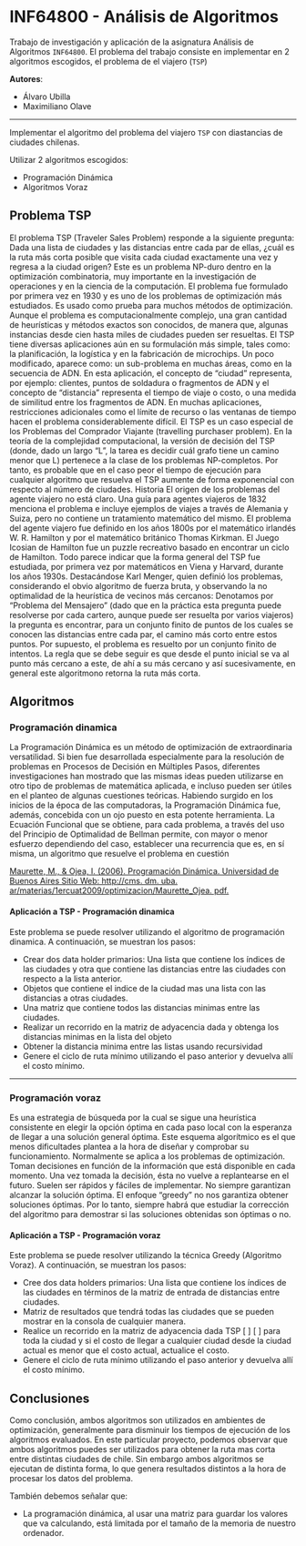 # INF64800 - Análisis de Algoritmos

Trabajo de investigación y aplicación de la asignatura Análisis de Algoritmos `INF64800`.
El problema del trabajo consiste en implementar en 2 algoritmos escogidos, el problema de el viajero (`TSP`)

**Autores**:

- Álvaro Ubilla
- Maximiliano Olave

---

Implementar el algoritmo del problema del viajero `TSP` con diastancias de ciudades chilenas.

Utilizar 2 algoritmos escogidos:

- Programación Dinámica
- Algoritmos Voraz

## Problema TSP

El problema TSP (Traveler Sales Problem) responde
a la siguiente pregunta: Dada una lista de ciudades y las distancias entre cada par de ellas, ¿cuál
es la ruta más corta posible que visita cada ciudad exactamente una vez y regresa a la ciudad
origen? Este es un problema NP-duro dentro en la optimización combinatoria, muy importante
en la investigación de operaciones y en la ciencia de la computación.
El problema fue formulado por primera vez en 1930 y es uno de los problemas de optimización
más estudiados. Es usado como prueba para muchos métodos de optimización. Aunque el
problema es computacionalmente complejo, una gran cantidad de heurísticas y métodos
exactos son conocidos, de manera que, algunas instancias desde cien hasta miles de ciudades
pueden ser resueltas.
El TSP tiene diversas aplicaciones aún en su formulación más simple, tales como: la planificación,
la logística y en la fabricación de microchips. Un poco modificado, aparece como: un sub-problema en muchas áreas, como en la secuencia de ADN. En esta aplicación, el concepto de
“ciudad” representa, por ejemplo: clientes, puntos de soldadura o fragmentos de ADN y el
concepto de “distancia” representa el tiempo de viaje o costo, o una medida de similitud entre
los fragmentos de ADN. En muchas aplicaciones, restricciones adicionales como el límite de
recurso o las ventanas de tiempo hacen el problema considerablemente difícil. El TSP es un caso
especial de los Problemas del Comprador Viajante (travelling purchaser problem).
En la teoría de la complejidad computacional, la versión de decisión del TSP (donde, dado un
largo “L”, la tarea es decidir cuál grafo tiene un camino menor que L) pertenece a la clase de los
problemas NP-completos. Por tanto, es probable que en el caso peor el tiempo de ejecución
para cualquier algoritmo que resuelva el TSP aumente de forma exponencial con respecto al
número de ciudades.
Historia
El origen de los problemas del agente viajero no está claro. Una guía para agentes viajeros de
1832 menciona el problema e incluye ejemplos de viajes a través de Alemania y Suiza, pero no
contiene un tratamiento matemático del mismo.
El problema del agente viajero fue definido en los años 1800s por el matemático irlandés W. R.
Hamilton y por el matemático británico Thomas Kirkman. El Juego Icosian de Hamilton fue un
puzzle recreativo basado en encontrar un ciclo de Hamilton. Todo parece indicar que la forma
general del TSP fue estudiada, por primera vez por matemáticos en Viena y Harvard, durante los
años 1930s.
Destacándose Karl Menger, quien definió los problemas, considerando el obvio algoritmo de
fuerza bruta, y observando la no optimalidad de la heurística de vecinos más cercanos:
Denotamos por “Problema del Mensajero” (dado que en la práctica esta pregunta puede
resolverse por cada cartero, aunque puede ser resuelta por varios viajeros) la pregunta es
encontrar, para un conjunto finito de puntos de los cuales se conocen las distancias entre cada
par, el camino más corto entre estos puntos. Por supuesto, el problema es resuelto por un
conjunto finito de intentos. La regla que se debe seguir es que desde el punto inicial se va al
punto más cercano a este, de ahí a su más cercano y así sucesivamente, en general este algoritmono retorna la ruta más corta.

## Algoritmos

### Programación dinamica

La Programación Dinámica es un método de optimización de extraordinaria versatilidad. Si bien fue desarrollada especialmente para la resolución de problemas en
Procesos de Decisión en Múltiples Pasos, diferentes investigaciones han mostrado que
las mismas ideas pueden utilizarse en otro tipo de problemas de matemática aplicada, e incluso pueden ser útiles en el planteo de algunas cuestiones teóricas. Habiendo
surgido en los inicios de la época de las computadoras, la Programación Dinámica
fue, además, concebida con un ojo puesto en esta potente herramienta. La Ecuación
Funcional que se obtiene, para cada problema, a través del uso del Principio de Optimalidad de Bellman permite, con mayor o menor esfuerzo dependiendo del caso,
establecer una recurrencia que es, en sí misma, un algoritmo que resuelve el problema
en cuestión

[Maurette, M., & Ojea, I. (2006). Programación Dinámica. Universidad de Buenos Aires Sitio Web: http://cms. dm. uba. ar/materias/1ercuat2009/optimizacion/Maurette_Ojea. pdf.](http://cms.dm.uba.ar/materias/1ercuat2009/optimizacion/Maurette_Ojea.pdf)

#### Aplicación a TSP - Programación dinamica

Este problema se puede resolver utilizando el algoritmo de programación dinamica. A continuación, se muestran los pasos:

- Crear dos data holder primarios: Una lista que contiene los índices de las ciudades y otra que contiene las distancias entre las ciudades con respecto a la lista anterior.
- Objetos que contiene el indice de la ciudad mas una lista con las distancias a otras ciudades.
- Una matriz que contiene todos las distancias minimas entre las ciudades.
- Realizar un recorrido en la matriz de adyacencia dada y obtenga los distancias minimas en la lista del objeto
- Obtener la distancia minima entre las listas usando recursividad
- Genere el ciclo de ruta mínimo utilizando el paso anterior y devuelva allí el costo mínimo.

---

### Programación voraz

Es una estrategia de búsqueda por la cual se sigue una heurística consistente en elegir la opción óptima en cada paso local con la esperanza de llegar a una solución general óptima. Este esquema algorítmico es el que menos dificultades plantea a la hora de diseñar y comprobar su funcionamiento. Normalmente se aplica a los problemas de optimización.
Toman decisiones en función de la información que está disponible en cada momento. Una vez tomada la decisión, ésta no vuelve a replantearse en el futuro. Suelen ser rápidos y fáciles de implementar. No siempre garantizan alcanzar la solución óptima.
El enfoque “greedy” no nos garantiza obtener soluciones óptimas. Por lo tanto, siempre habrá que estudiar la corrección del algoritmo para demostrar si las soluciones obtenidas son óptimas o no.

#### Aplicación a TSP - Programación voraz

Este problema se puede resolver utilizando la técnica Greedy (Algoritmo Voraz). A continuación, se muestran los pasos:

- Cree dos data holders primarios: Una lista que contiene los índices de las ciudades en términos de la matriz de entrada de distancias entre ciudades.
- Matriz de resultados que tendrá todas las ciudades que se pueden mostrar en la consola de cualquier manera.
- Realice un recorrido en la matriz de adyacencia dada TSP [ ] [ ] para toda la ciudad y si el costo de llegar a cualquier ciudad desde la ciudad actual es menor que el costo actual, actualice el costo.
- Genere el ciclo de ruta mínimo utilizando el paso anterior y devuelva allí el costo mínimo.

## Conclusiones

Como conclusión, ambos algoritmos son utilizados en ambientes de optimización, generalmente para disminuir los tiempos de ejecución de los algoritmos evaluados. En este particular proyecto, podemos observar que ambos algoritmos puedes ser utilizados para obtener la ruta mas corta entre distintas ciudades de chile. Sin embargo ambos algoritmos se ejecutan de distinta forma, lo que genera resultados distintos a la hora de procesar los datos del problema.

También debemos señalar que:

- La programación dinámica, al usar una matriz para guardar los valores que va calculando, está limitada por el tamaño de la memoria de nuestro ordenador.
